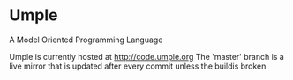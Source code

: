 Umple
=====

A Model Oriented Programming Language

Umple is currently hosted at http://code.umple.org
The 'master' branch is a live mirror that is updated after every commit unless the buildis broken
